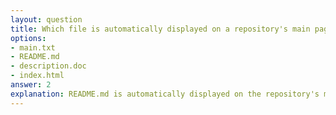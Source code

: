 ```yaml
---
layout: question
title: Which file is automatically displayed on a repository's main page?
options:
- main.txt
- README.md
- description.doc
- index.html
answer: 2
explanation: README.md is automatically displayed on the repository's main page, providing information about the project, installation instructions, usage examples, and other relevant details.
---
```

